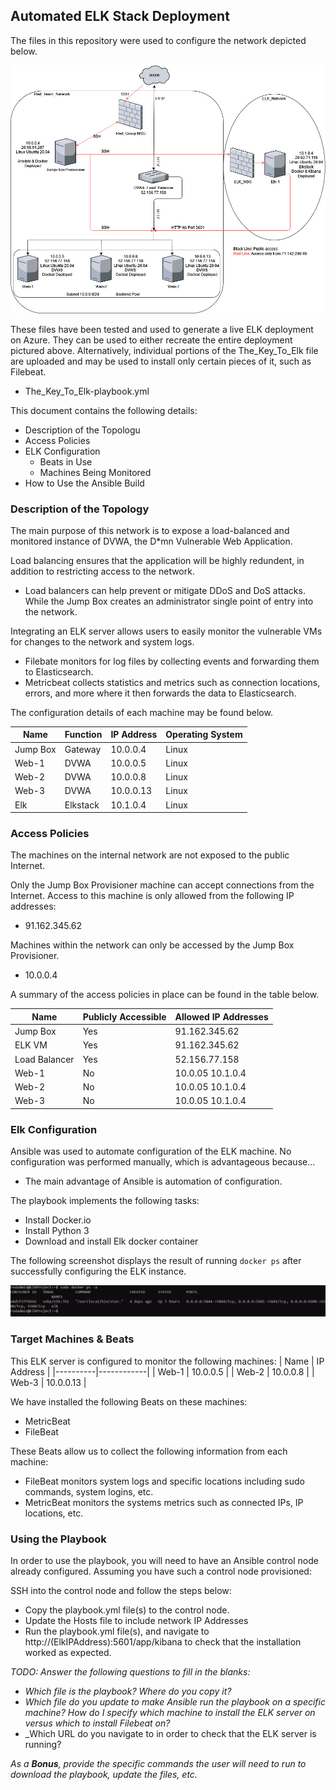 ## Automated ELK Stack Deployment

The files in this repository were used to configure the network depicted below.

![TODO: Update the path with the name of your diagram](https://github.com/trevorkey/TheKeyToElk/blob/master/Diagrams/KeyToElk_Diagram.jpg)

These files have been tested and used to generate a live ELK deployment on Azure. They can be used to either recreate the entire deployment pictured above. Alternatively, individual portions of the The_Key_To_Elk file are uploaded and may be used to install only certain pieces of it, such as Filebeat.

  - The_Key_To_Elk-playbook.yml

This document contains the following details:
- Description of the Topologu
- Access Policies
- ELK Configuration
  - Beats in Use
  - Machines Being Monitored
- How to Use the Ansible Build


### Description of the Topology

The main purpose of this network is to expose a load-balanced and monitored instance of DVWA, the D*mn Vulnerable Web Application.

Load balancing ensures that the application will be highly redundent, in addition to restricting access to the network.
- Load balancers can help prevent or mitigate DDoS and DoS attacks. While the Jump Box creates an administrator single point of entry into the network. 

Integrating an ELK server allows users to easily monitor the vulnerable VMs for changes to the network and system logs.
- Filebate monitors for log files by collecting events and forwarding them to Elasticsearch. 
- Metricbeat collects statistics and metrics such as connection locations, errors, and more where it then forwards the data to Elasticsearch. 

The configuration details of each machine may be found below.

| Name     | Function  | IP Address  | Operating System |
|----------|-----------|-------------|------------------|
| Jump Box | Gateway   | 10.0.0.4    | Linux            |
| Web-1    | DVWA      | 10.0.0.5    | Linux            |
| Web-2    | DVWA      | 10.0.0.8    | Linux            |
| Web-3    | DVWA      | 10.0.0.13   | Linux            |
| Elk      | Elkstack  | 10.1.0.4    | Linux            |

### Access Policies

The machines on the internal network are not exposed to the public Internet. 

Only the Jump Box Provisioner machine can accept connections from the Internet. Access to this machine is only allowed from the following IP addresses:
- 91.162.345.62

Machines within the network can only be accessed by the Jump Box Provisioner.
- 10.0.0.4

A summary of the access policies in place can be found in the table below.

| Name          | Publicly Accessible | Allowed IP Addresses |
|---------------|---------------------|----------------------|
| Jump Box      | Yes                 | 91.162.345.62        |
| ELK VM        | Yes                 | 91.162.345.62        |
| Load Balancer | Yes                 | 52.156.77.158        |
| Web-1         | No                  | 10.0.05 10.1.0.4     |
| Web-2         | No                  | 10.0.05 10.1.0.4     |
| Web-3         | No                  | 10.0.05 10.1.0.4     |

### Elk Configuration

Ansible was used to automate configuration of the ELK machine. No configuration was performed manually, which is advantageous because...
- The main advantage of Ansible is automation of configuration. 

The playbook implements the following tasks:
- Install Docker.io
- Install Python 3
- Download and install Elk docker container

The following screenshot displays the result of running `docker ps` after successfully configuring the ELK instance.

![TODO: Update the path with the name of your screenshot of docker ps output](https://github.com/trevorkey/TheKeyToElk/blob/master/Diagrams/Docker_PS_output.PNG)

### Target Machines & Beats
This ELK server is configured to monitor the following machines:
| Name     | IP Address |
|----------|------------|
| Web-1    | 10.0.0.5   |
| Web-2    | 10.0.0.8   |
| Web-3    | 10.0.0.13  |

We have installed the following Beats on these machines:
- MetricBeat
- FileBeat

These Beats allow us to collect the following information from each machine:
- FileBeat monitors system logs and specific locations including sudo commands, system logins, etc. 
- MetricBeat monitors the systems metrics such as connected IPs, IP locations, etc. 

### Using the Playbook
In order to use the playbook, you will need to have an Ansible control node already configured. Assuming you have such a control node provisioned: 

SSH into the control node and follow the steps below:
- Copy the playbook.yml file(s) to the control node.
- Update the Hosts file to include network IP Addresses
- Run the playbook.yml file(s), and navigate to http://(ElkIPAddress):5601/app/kibana to check that the installation worked as expected.

_TODO: Answer the following questions to fill in the blanks:_
- _Which file is the playbook? Where do you copy it?_
- _Which file do you update to make Ansible run the playbook on a specific machine? How do I specify which machine to install the ELK server on versus which to install Filebeat on?_
- _Which URL do you navigate to in order to check that the ELK server is running?

_As a **Bonus**, provide the specific commands the user will need to run to download the playbook, update the files, etc._
